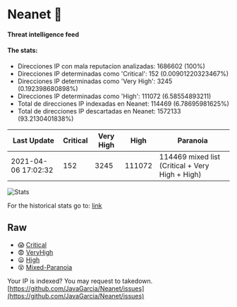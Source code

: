 # Neanet :hocho:
#### Threat intelligence feed
#### The stats:

- Direcciones IP con mala reputacion analizadas: 1686602 (100%)
- Direcciones IP determinadas como 'Critical':  152 (0.00901220323467%)
- Direcciones IP determinadas como 'Very High':  3245 (0.192398680898%)
- Direcciones IP determinadas como 'High':  111072 (6.58554893211)
- Total de direcciones IP indexadas en Neanet:  114469 (6.78695981625%)
- Total de direcciones IP descartadas en Neanet:  1572133 (93.2130401838%)

| Last Update | Critical | Very High | High | Paranoia |
| --- | --- | --- | --- | --- |
| 2021-04-06 17:02:32 | 152 | 3245 | 111072 | 114469 mixed list (Critical + Very High + High)|

![Stats](https://docs.google.com/spreadsheets/d/e/2PACX-1vSnaNMIXVabIpDJjufMlzH7poXnshF3mgd8Is1g9ytUEzVsP5my4Trn8f-xkoLLQ38xpL3HtmUexLo6/pubchart?oid=501124687&format=image)

For the historical stats go to: [link](/stats.csv)
## Raw
- :scream: [Critical](https://raw.githubusercontent.com/JavaGarcia/Neanet/master/blacklists/neanet_critical.txt)
- :fearful: [VeryHigh](https://raw.githubusercontent.com/JavaGarcia/Neanet/master/blacklists/neanet_veryHigh.txtt)
- :frowning: [High](https://raw.githubusercontent.com/JavaGarcia/Neanet/master/blacklists/neanet_high.txt)
- :dizzy_face: [Mixed-Paranoia](https://raw.githubusercontent.com/JavaGarcia/Neanet/master/blacklists/neanet_all.txt)


Your IP is indexed? You may request to takedown. [https://github.com/JavaGarcia/Neanet/issues](https://github.com/JavaGarcia/Neanet/issues)























































































































































































































































































































































































































































































































































































































































































































































































































































































































































































































































































































































































































































































































































































































































































































































































































































































































































































































































































































































































































































































































































































































































































































































































































































































































































































































































































































































































































































































































































































































































































































































































































































































































































































































































































































































































































































































































































































































































































































































































































































































































































































































































































































































































































































































































































































































































































































































































































































































































































































































































































































































































































































































































































































































































































































































































































